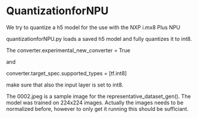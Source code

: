 # QuantizationforNPU
We try to quantize a h5 model for the use with the NXP i.mx8 Plus NPU 


quantizationforNPU.py loads a saved h5 model and fully quantizes it to int8.

The converter.experimental_new_converter = True

and

converter.target_spec.supported_types = [tf.int8]

make sure that also the input layer is set to int8.

The 0002.jpeg is a sample image for the representative_dataset_gen(). The model was trained on 224x224 images. Actually the images needs to be normalized before, however to only get it running this should be sufficiant. 

